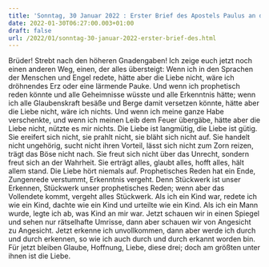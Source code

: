 ```yaml
---
title: 'Sonntag, 30 Januar 2022 : Erster Brief des Apostels Paulus an die Korinther 12,31.13,1-13.'
date: 2022-01-30T06:27:00.003+01:00
draft: false
url: /2022/01/sonntag-30-januar-2022-erster-brief-des.html
---
```


Brüder! Strebt nach den höheren Gnadengaben! Ich zeige euch jetzt noch einen anderen Weg, einen, der alles übersteigt: Wenn ich in den Sprachen der Menschen und Engel redete, hätte aber die Liebe nicht, wäre ich dröhnendes Erz oder eine lärmende Pauke. Und wenn ich prophetisch reden könnte und alle Geheimnisse wüsste und alle Erkenntnis hätte; wenn ich alle Glaubenskraft besäße und Berge damit versetzen könnte, hätte aber die Liebe nicht, wäre ich nichts. Und wenn ich meine ganze Habe verschenkte, und wenn ich meinen Leib dem Feuer übergäbe, hätte aber die Liebe nicht, nützte es mir nichts. Die Liebe ist langmütig, die Liebe ist gütig. Sie ereifert sich nicht, sie prahlt nicht, sie bläht sich nicht auf. Sie handelt nicht ungehörig, sucht nicht ihren Vorteil, lässt sich nicht zum Zorn reizen, trägt das Böse nicht nach. Sie freut sich nicht über das Unrecht, sondern freut sich an der Wahrheit. Sie erträgt alles, glaubt alles, hofft alles, hält allem stand. Die Liebe hört niemals auf. Prophetisches Reden hat ein Ende, Zungenrede verstummt, Erkenntnis vergeht. Denn Stückwerk ist unser Erkennen, Stückwerk unser prophetisches Reden; wenn aber das Vollendete kommt, vergeht alles Stückwerk. Als ich ein Kind war, redete ich wie ein Kind, dachte wie ein Kind und urteilte wie ein Kind. Als ich ein Mann wurde, legte ich ab, was Kind an mir war. Jetzt schauen wir in einen Spiegel und sehen nur rätselhafte Umrisse, dann aber schauen wir von Angesicht zu Angesicht. Jetzt erkenne ich unvollkommen, dann aber werde ich durch und durch erkennen, so wie ich auch durch und durch erkannt worden bin. Für jetzt bleiben Glaube, Hoffnung, Liebe, diese drei; doch am größten unter ihnen ist die Liebe.
